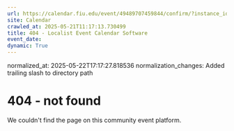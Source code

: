 ```yaml
---
url: https://calendar.fiu.edu/event/49489707459844/confirm/?instance_id=49489707499800&return=https%3A%2F%2Fcalendar.fiu.edu%2Fcalendar%3Fevent_types%255B%255D%3D37290279036119
site: Calendar
crawled_at: 2025-05-21T11:17:13.730499
title: 404 - Localist Event Calendar Software
event_date: 
dynamic: True
---
```

normalized_at: 2025-05-22T17:17:27.818536
normalization_changes: Added trailing slash to directory path

# 404 - not found
We couldn't find the page on this community event platform.
